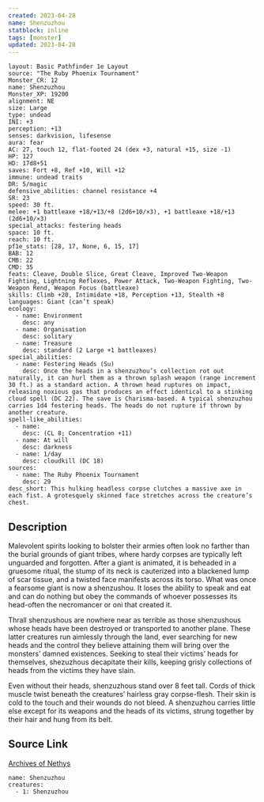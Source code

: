 ```yaml
---
created: 2023-04-28
name: Shenzuzhou
statblock: inline
tags: [monster]
updated: 2023-04-28
---
```

```statblock
layout: Basic Pathfinder 1e Layout
source: "The Ruby Phoenix Tournament"
Monster_CR: 12
name: Shenzuzhou
Monster_XP: 19200
alignment: NE
size: Large
type: undead
INI: +3
perception: +13
senses: darkvision, lifesense
aura: fear
AC: 27, touch 12, flat-footed 24 (dex +3, natural +15, size -1)
HP: 127
HD: 17d8+51
saves: Fort +8, Ref +10, Will +12
immune: undead traits
DR: 5/magic
defensive_abilities: channel resistance +4
SR: 23
speed: 30 ft.
melee: +1 battleaxe +18/+13/+8 (2d6+10/×3), +1 battleaxe +18/+13 (2d6+10/×3)
special_attacks: festering heads
space: 10 ft.
reach: 10 ft.
pf1e_stats: [28, 17, None, 6, 15, 17]
BAB: 12
CMB: 22
CMD: 35
feats: Cleave, Double Slice, Great Cleave, Improved Two-Weapon Fighting, Lightning Reflexes, Power Attack, Two-Weapon Fighting, Two-Weapon Rend, Weapon Focus (battleaxe)
skills: Climb +20, Intimidate +18, Perception +13, Stealth +8
languages: Giant (can’t speak)
ecology:
  - name: Environment
    desc: any
  - name: Organisation
    desc: solitary
  - name: Treasure
    desc: standard (2 Large +1 battleaxes)
special_abilities:
  - name: Festering Heads (Su)
    desc: Once the heads in a shenzuzhou’s collection rot out naturally, it can hurl them as a thrown splash weapon (range increment 30 ft.) as a standard action. A thrown head ruptures on impact, releasing noxious gas that produces an effect identical to a stinking cloud spell (DC 22). The save is Charisma-based. A typical shenzuzhou carries 1d4 festering heads. The heads do not rupture if thrown by another creature.
spell-like_abilities:
  - name:
    desc: (CL 8; Concentration +11)
  - name: At will
    desc: darkness
  - name: 1/day
    desc: cloudkill (DC 18)
sources:
  - name: The Ruby Phoenix Tournament
    desc: 29
desc_short: This hulking headless corpse clutches a massive axe in each fist. A grotesquely skinned face stretches across the creature’s chest. 
```
## Description
Malevolent spirits looking to bolster their armies often look no farther than the burial grounds of giant tribes, where hardy corpses are typically left unguarded and forgotten. After a giant is animated, it is beheaded in a gruesome ritual, the stump of its neck is cauterized into a blackened lump of scar tissue, and a twisted face manifests across its torso. What was once a fearsome giant is now a shenzushou. It loses the ability to speak and eat and can do nothing but obey the commands of whoever possesses its head-often the necromancer or oni that created it. 

Thrall shenzushous are nowhere near as terrible as those shenzushous whose heads have been destroyed or transported to another plane. These latter creatures run aimlessly through the land, ever searching for new heads and the control they believe attaining them will bring over the monsters’ damned existences. Seeking to steal their victims’ heads for themselves, shezuzhous decapitate their kills, keeping grisly collections of heads from the victims they have slain. 

Even without their heads, shenzuzhous stand over 8 feet tall. Cords of thick muscle twist beneath the creatures’ hairless gray corpse-flesh. Their skin is cold to the touch and their wounds do not bleed. A shenzuzhou carries little else except for its weapons and the heads of its victims, strung together by their hair and hung from its belt.
## Source Link
[Archives of Nethys](https://aonprd.com/MonsterDisplay.aspx?ItemName=Shenzuzhou)
```encounter-table
name: Shenzuzhou
creatures:
  - 1: Shenzuzhou
```

